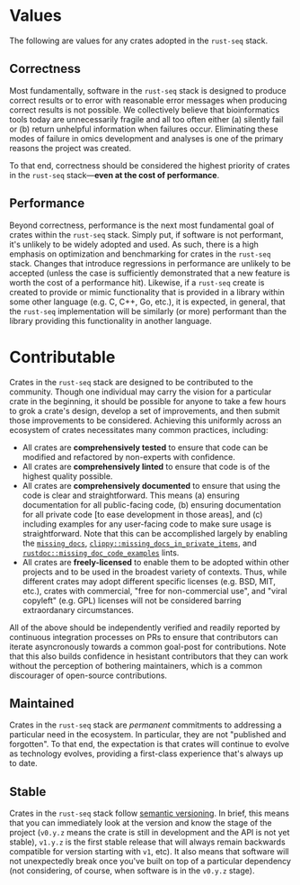 # Values

The following are values for any crates adopted in the `rust-seq` stack.

## Correctness

Most fundamentally, software in the `rust-seq` stack is designed to produce
correct results or to error with reasonable error messages when producing correct
results is not possible. We collectively believe that bioinformatics tools today
are unnecessarily fragile and all too often either (a) silently fail or (b) return 
unhelpful information when failures occur. Eliminating these modes of failure in omics
development and analyses is one of the primary reasons the project was created.

To that end, correctness should be considered the highest priority of crates in
the `rust-seq` stack—**even at the cost of performance**.

## Performance

Beyond correctness, performance is the next most fundamental goal of crates
within the `rust-seq` stack. Simply put, if software is not performant, it's
unlikely to be widely adopted and used. As such, there is a high emphasis on
optimization and benchmarking for crates in the `rust-seq` stack. Changes that
introduce regressions in performance are unlikely to be accepted (unless the
case is sufficiently demonstrated that a new feature is worth the cost of a
performance hit).  Likewise, if a `rust-seq` create is created to provide 
or mimic functionality that is provided in a library within some other language
(e.g. C, C++, Go, etc.), it is expected, in general, that the `rust-seq` 
implementation will be similarly (or more) performant than the library
providing this functionality in another language.

# Contributable

Crates in the `rust-seq` stack are designed to be contributed to the
community. Though one individual may carry the vision for a particular crate in
the beginning, it should be possible for anyone to take a few hours to
grok a crate's design, develop a set of improvements, and then submit those
improvements to be considered. Achieving this uniformly across an ecosystem of
crates necessitates many common practices, including:

- All crates are **comprehensively tested** to ensure that code can be modified
  and refactored by non-experts with confidence.
- All crates are **comprehensively linted** to ensure that code is of the
  highest quality possible.
- All crates are **comprehensively documented** to ensure that using the code is
  clear and straightforward. This means (a) ensuring documentation for all
  public-facing code, (b) ensuring documentation for all private code [to ease
  development in those areas], and (c) including examples for any user-facing
  code to make sure usage is straightforward. Note that this can be accomplished
  largely by enabling the [`missing_docs`],
  [`clippy::missing_docs_in_private_items`], and
  [`rustdoc::missing_doc_code_examples`] lints.
- All crates are **freely-licensed** to enable them to be adopted within other 
  projects and to be used in the broadest variety of contexts.  Thus, while 
  different crates may adopt different specific licenses (e.g. BSD, MIT, etc.),
  crates with commercial, "free for non-commercial use", and "viral copyleft"
  (e.g. GPL) licenses will not be considered barring extraordanary circumstances.

All of the above should be independently verified and readily reported by
continuous integration processes on PRs to ensure that contributors can iterate
asyncronously towards a common goal-post for contributions. Note that this also
builds confidence in hesistant contributors that they can work without the
perception of bothering maintainers, which is a common discourager of
open-source contributions.

## Maintained

Crates in the `rust-seq` stack are _permanent_ commitments to addressing a
particular need in the ecosystem. In particular, they are not "published and
forgotten". To that end, the expectation is that crates will continue to evolve
as technology evolves, providing a first-class experience that's always up to date.

## Stable

Crates in the `rust-seq` stack follow [semantic versioning]. In brief, this
means that you can immediately look at the version and know the stage of the
project (`v0.y.z` means the crate is still in development and the API is not yet
stable), `v1.y.z` is the first stable release that will always remain backwards
compatible for version starting with `v1`, etc). It also means that software
will not unexpectedly break once you've built on top of a particular dependency
(not considering, of course, when software is in the `v0.y.z` stage).

[`missing_docs`]: https://doc.rust-lang.org/stable/nightly-rustc/rustc_lint/builtin/static.MISSING_DOCS.html
[`clippy::missing_docs_in_private_items`]: https://rust-lang.github.io/rust-clippy/master/index.html#/missing_docs_in_private_items
[`rustdoc::missing_doc_code_examples`]: https://doc.rust-lang.org/stable/nightly-rustc/rustdoc/lint/static.MISSING_DOC_CODE_EXAMPLES.html
[semantic versioning]: https://semver.org/
